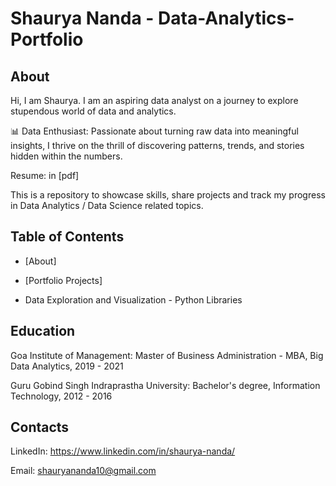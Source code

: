 # Shaurya Nanda  - Data-Analytics-Portfolio

## About

Hi, I am Shaurya. I am an aspiring data analyst on a journey to explore stupendous world of data and analytics.

📊 Data Enthusiast: Passionate about turning raw data into meaningful insights, I thrive on the thrill of discovering patterns, trends, and stories hidden within the numbers.


Resume: in [pdf]

This is a repository to showcase skills, share projects and track my progress in Data Analytics / Data Science related topics.


## Table of Contents

- [About]

- [Portfolio Projects]

- Data Exploration and Visualization - Python Libraries



## Education

Goa Institute of Management: Master of Business Administration - MBA, Big Data Analytics, 2019 - 2021

Guru Gobind Singh Indraprastha University: Bachelor's degree, Information Technology, 2012 - 2016


## Contacts

LinkedIn: https://www.linkedin.com/in/shaurya-nanda/

Email: shauryananda10@gmail.com

